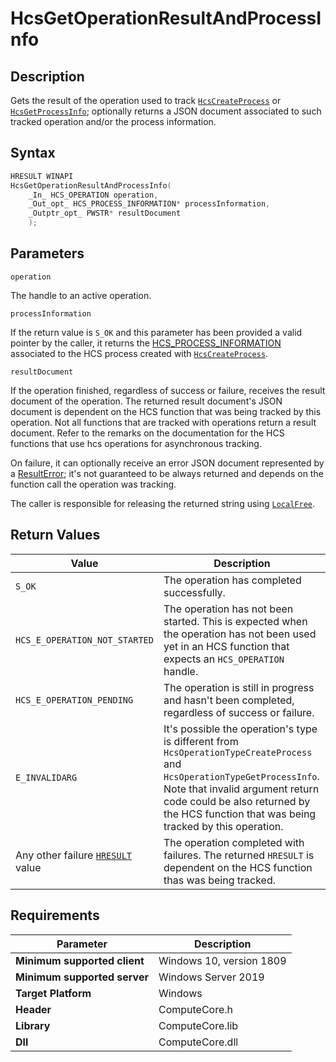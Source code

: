 # HcsGetOperationResultAndProcessInfo

## Description

Gets the result of the operation used to track [`HcsCreateProcess`](./HcsCreateProcess.md) or [`HcsGetProcessInfo`](./HcsGetProcessInfo.md); optionally returns a JSON document associated to such tracked operation and/or the process information.

## Syntax

```cpp
HRESULT WINAPI
HcsGetOperationResultAndProcessInfo(
    _In_ HCS_OPERATION operation,
    _Out_opt_ HCS_PROCESS_INFORMATION* processInformation,
    _Outptr_opt_ PWSTR* resultDocument
    );
```

## Parameters

`operation`

The handle to an active operation.

`processInformation`

If the return value is `S_OK` and this parameter has been provided a valid pointer by the caller, it returns the [HCS_PROCESS_INFORMATION](./HCS_PROCESS_INFORMATION.md) associated to the HCS process created with [`HcsCreateProcess`](./HcsCreateProcess.md).

`resultDocument`

If the operation finished, regardless of success or failure, receives the result document of the operation. The returned result document's JSON document is dependent on the HCS function that was being tracked by this operation. Not all functions that are tracked with operations return a result document. Refer to the remarks on the documentation for the HCS functions that use hcs operations for asynchronous tracking.


On failure, it can optionally receive an error JSON document represented by a [ResultError](./../SchemaReference.md#ResultError); it's not guaranteed to be always returned and depends on the function call the operation was tracking.


The caller is responsible for releasing the returned string using [`LocalFree`](https://docs.microsoft.com/en-us/windows/win32/api/winbase/nf-winbase-localfree).

## Return Values

|Value|Description|
|---|---|
|`S_OK`|The operation has completed successfully.|
|`HCS_E_OPERATION_NOT_STARTED`|The operation has not been started. This is expected when the operation has not been used yet in an HCS function that expects an `HCS_OPERATION` handle.|
|`HCS_E_OPERATION_PENDING`|The operation is still in progress and hasn't been completed, regardless of success or failure.|
|`E_INVALIDARG`|It's possible the operation's type is different from `HcsOperationTypeCreateProcess` and `HcsOperationTypeGetProcessInfo`. Note that invalid argument return code could be also returned by the HCS function that was being tracked by this operation.|
|Any other failure [`HRESULT`](./HCSHResult.md) value|The operation completed with failures. The returned `HRESULT` is dependent on the HCS function thas was being tracked.|


## Requirements

|Parameter|Description|
|---|---|
| **Minimum supported client** | Windows 10, version 1809 |
| **Minimum supported server** | Windows Server 2019 |
| **Target Platform** | Windows |
| **Header** | ComputeCore.h |
| **Library** | ComputeCore.lib |
| **Dll** | ComputeCore.dll |
